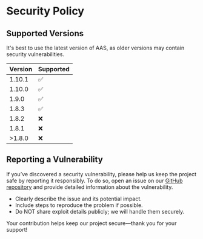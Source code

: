 # Security Policy

## Supported Versions

It's best to use the latest version of AAS, as older versions may contain security vulnerabilities.

| Version | Supported          |
|---------|--------------------|
| 1.10.1  | :white_check_mark: |
| 1.10.0  | :white_check_mark: |
| 1.9.0   | :white_check_mark: |
| 1.8.3   | :white_check_mark: |
| 1.8.2   | :x:                |
| 1.8.1   | :x:                |
| >1.8.0  | :x:                |

## Reporting a Vulnerability

If you’ve discovered a security vulnerability, please help us keep the project safe by reporting it responsibly. To do so, open an issue on our [GitHub repository](https://github.com/Parsa3323/AdvancedArmorStands/issues) and provide detailed information about the vulnerability.

* Clearly describe the issue and its potential impact.  
* Include steps to reproduce the problem if possible.  
* Do NOT share exploit details publicly; we will handle them securely.

Your contribution helps keep our project secure—thank you for your support! 